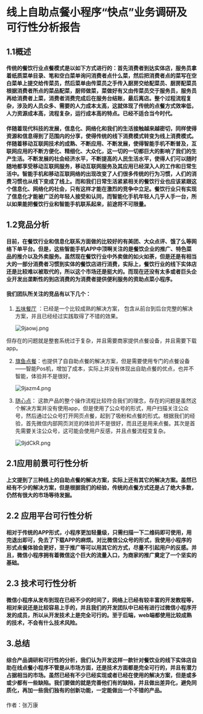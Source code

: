 # 线上自助点餐小程序“快点”业务调研及可行性分析报告

<!-- more -->

## 1.1概述
#### 传统的餐饮行业点餐模式是以如下方式进行的：首先消费者到达实体店，服务员拿着纸质菜单目录、笔和空白菜单询问消费者点什么菜，然后把消费者点的菜写在空白菜单上提交给传菜员，然后菜单由传菜员之手传入厨房交给配菜员、厨房配菜员根据消费者所点的菜品配菜，厨师做菜，菜做好有又由传菜员交于服务员，服务员再给消费者上菜，消费者消费完成后在服务台结账，最后离店。整个过程流程复杂，涉及的人员众多、需要的人力成本太高，这就体现了传统的点餐方式效率低，人力资源成本高，流程复杂，运行成本高的特点。已经不适合当今时代。

#### 伴随着现代科技的发展，信息化、网络化和我们的生活接触越来越密切，同样使得资源和信息得到了范围内的分享，使得传统的线下消费模式转变为线上消费模式。伴随着移动互联网技术的成熟、不断应用、不断发展，使得智能手机不断普及，互联网应用的不断方便化、精细化、大众化，这一切的一切都巨大的影响了我们的生产生活。不断发展的社会经济水平，不断提高的人民生活水平，使得人们可以随时随地都享受移动互联网服务，移动互联网服务及其应用已经深入人的工作和日常生活中。智能手机和移动互联网络的出现改变了人们很多传统的行为习惯，人们的消费习惯也从线下变成了线上。而和我们日常生活紧紧相关的餐饮行业也应该紧跟这个信息化、网络化的社会，只有这样才能在激烈的竞争中立足。餐饮行业只有实现了信息化才能被广泛的年轻人接受和认同，而智能化手机年轻人几乎人手一台，所以如果能把餐饮行业和智能手机联系起来，前途将不可限量。

## 1.2竞品分析

#### 目前，在餐饮行业和信息化联系方面做的比较好的有美团、大众点评、饿了么等网络下单平台。但是，这些智能手机APP中顶啊关注的是餐饮企业的推广、特色菜品的推介以及外卖服务。虽然现在餐饮行业中外卖做的如火如荼，但是还是有相当大的一部分消费者习惯到实体的餐饮店进行消费，实际上，餐饮行业的线下实体店还是比较难以被取代的，所以这个市场还是挺大的。而现在还没有太多或者巨头企业开发出垄断性的到店消费的为消费者提供便利服务的资助点菜小程序。

#### 我们团队所关注的竞品有以下几个：

1. [五味餐厅](https://www.5wei.com/case/5wei) ：已经是一个比较成熟的解决方案， 包含从前台到后台完整的解决方案，并且已经经过实践取得了不错的效果。

   ![9jaowj.png](https://s1.ax1x.com/2018/03/29/9jaowj.png)

但存在的问题就是整套系统过于复杂，并且需要商家提供点餐设备，并且需要下载app。

2. [旗鱼点餐](https://www.qiyudc.com/web/cases)：也提供了自自助点餐的解决方案，但是需要使用专门的点餐设备——智能Pos机，增加了成本，实际上并没有体现出自助点餐的优点，也并不智能，体验并不是很好。

   ![9jazm4.png](https://s1.ax1x.com/2018/03/29/9jazm4.png)



3. [随心点](http://dc.wio2o.com/new/diancan.php)： 这款产品的整个操作流程比较符合我们的理念，存在的问题是虽然这个解决方案并没有使用app，但是使用了公众号的形式，用户扫描关注公众号，然后通过公众号打开网页点餐，起到了吸粉和点餐的形式。根据我们的经验，首先微信内部网页浏览的体验并不是很好，而且还是用来点餐。其次是首先需要关注公众号，这可能会使用户反感，并且点餐流程变复杂。 

   ![9jdCkR.png](https://s1.ax1x.com/2018/03/29/9jdCkR.png)



## 2.1应用前景可行性分析

#### 上文提到了三种线上的自助点餐的解决方案，实际上还有其它的解决方案。虽然已经有不少的解决方案，但是根据我们的经验，传统的点餐方式还是占了绝大多数，仍然有很大的市场等待发掘。

## 2.2 应用平台可行性分析
#### 相对于传统的APP形式，小程序更加轻量级，只需扫描一下二维码即可使用，用完退出即可，免去了下载APP的麻烦。对比微信公众号的形式，我使用小程序的形式点餐体验会更好，至于推广等可以用其它的方式，尽量不引起用户的反感。并且，微信小程序拥有着微信这个巨大的流量入口，为商家的推广奠定了一个坚实的基础。

## 2.3 技术可行性分析
#### 微信小程序从发布到现在已经不少的时间了，网络上已经有较丰富的开发教程等，相对来说还是比较容易上手的，并且我们的开发团队中已经有进行过微信小程序开发的成员，所以从开发技术上是完全可行的。至于后端，web端都使用比较成熟的技术，不会有什么技术风险。

## 3.总结
#### 综合产品调研和可行性的分析，我们认为开发这样一款针对餐饮业的线下实体店自助在线点餐小程序不管是从市场方面，还是技术方面都是完全可行的，并且有潜力占据相当的市场。虽然已经有不少已经实现或者已经在使用的解决方案，但是或多或少都有一些缺陷。我们要做的就是完善他们有的缺陷，并且做出差异化，避免同质化，再加一些我们独有的创新功能，一定能做出一个不错的产品。

作者：张万康


